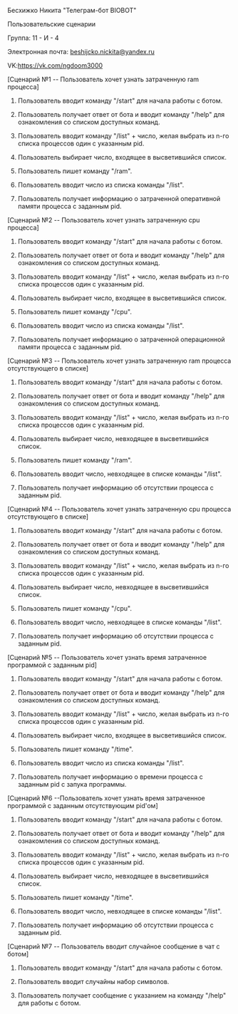 Бесхижко Никита "Телеграм-бот BIOBOT"

Пользовательские сценарии

Группа: 11 - И - 4

Электронная почта: beshijcko.nickita@yandex.ru

VK:https://vk.com/ngdoom3000

[Сценарий №1 -- Пользователь хочет узнать затраченную ram процесса]


1. Пользователь вводит команду "/start" для начала работы с ботом.

2. Пользователь получает ответ от бота и вводит команду "/help" для ознакомления со списком доступных команд.

3. Пользователь вводит команду "/list" + число, желая выбрать из n-го списка процессов один с указанным pid.

4. Пользователь выбирает число, входящее в высветившийся список.

5. Пользователь пишет команду "/ram".

6. Пользователь вводит число из списка команды "/list".

7. Пользователь получает информацию о затраченной оперативной памяти процесса с заданным pid.


[Сценарий №2 -- Пользователь хочет узнать затраченную cpu процесса]


1. Пользователь вводит команду "/start" для начала работы с ботом.

2. Пользователь получает ответ от бота и вводит команду "/help" для ознакомления со списком доступных команд.

3. Пользователь вводит команду "/list" + число, желая выбрать из n-го списка процессов один с указанным pid.

4. Пользователь выбирает число, входящее в высветившийся список.

5. Пользователь пишет команду "/cpu".

6. Пользователь вводит число из списка команды "/list".

7. Пользователь получает информацию о затраченной операционной памяти процесса с заданным pid.


[Сценарий №3 -- Пользователь хочет узнать затраченную ram процесса отсутствующего в списке]


1. Пользователь вводит команду "/start" для начала работы с ботом.

2. Пользователь получает ответ от бота и вводит команду "/help" для ознакомления со списком доступных команд.

3. Пользователь вводит команду "/list" + число, желая выбрать из n-го списка процессов один с указанным pid.

4. Пользователь выбирает число, невходящее в высветившийся список.

5. Пользователь пишет команду "/ram".

6. Пользователь вводит число, невходящее в списке команды "/list".

7. Пользователь получает информацию об отсутствии процесса с заданным pid.


[Сценарий №4 -- Пользователь хочет узнать затраченную cpu процесса отсутствующего в списке]


1. Пользователь вводит команду "/start" для начала работы с ботом.

2. Пользователь получает ответ от бота и вводит команду "/help" для ознакомления со списком доступных команд.

3. Пользователь вводит команду "/list" + число, желая выбрать из n-го списка процессов один с указанным pid.

4. Пользователь выбирает число, невходящее в высветившийся список.

5. Пользователь пишет команду "/cpu".

6. Пользователь вводит число, невходящее в списке команды "/list".

7. Пользователь получает информацию об отсутствии процесса с заданным pid.


[Сценарий №5 -- Пользователь хочет узнать время затраченное программой с заданным pid]


1. Пользователь вводит команду "/start" для начала работы с ботом.

2. Пользователь получает ответ от бота и вводит команду "/help" для ознакомления со списком доступных команд.

3. Пользователь вводит команду "/list" + число, желая выбрать из n-го списка процессов один с указанным pid.

4. Пользователь выбирает число, входящее в высветившийся список.

5. Пользователь пишет команду "/time".

6. Пользователь вводит число из списка команды "/list".

7. Пользователь получает информацию о времени процесса с заданным pid с запука программы.


[Сценарий №6 --Пользователь хочет узнать время затраченное программой с заданным отсутствующим pid'ом]


1. Пользователь вводит команду "/start" для начала работы с ботом.

2. Пользователь получает ответ от бота и вводит команду "/help" для ознакомления со списком доступных команд.

3. Пользователь вводит команду "/list" + число, желая выбрать из n-го списка процессов один с указанным pid.

4. Пользователь выбирает число, невходящее в высветившийся список.

5. Пользователь пишет команду "/time".

6. Пользователь вводит число, невходящее в списке команды "/list".

7. Пользователь получает информацию об отсутствии процесса с заданным pid.


[Сценарий №7 -- Пользователь вводит случайное сообщение в чат с ботом] 

1. Пользователь вводит команду "/start" для начала работы с ботом.

2. Пользователь вводит случайны набор символов.

3. Пользователь получает сообщение с указанием на команду "/help" для работы с ботом.

